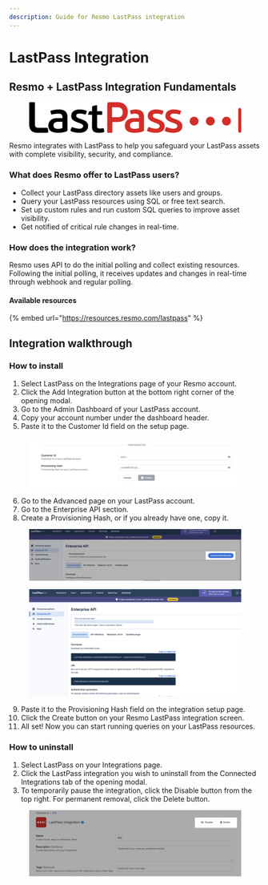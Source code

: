 ```yaml
---
description: Guide for Resmo LastPass integration
---
```


# LastPass Integration

## Resmo + LastPass Integration Fundamentals

<figure><img src="../.gitbook/assets/lastpass-logo.png" alt=""><figcaption></figcaption></figure>

Resmo integrates with LastPass to help you safeguard your LastPass assets with complete visibility, security, and compliance.

### What does Resmo offer to LastPass users?

* Collect your LastPass directory assets like users and groups.
* Query your LastPass resources using SQL or free text search.
* Set up custom rules and run custom SQL queries to improve asset visibility.
* Get notified of critical rule changes in real-time.

### How does the integration work?

Resmo uses API to do the initial polling and collect existing resources. Following the initial polling, it receives updates and changes in real-time through webhook and regular polling.

#### Available resources

{% embed url="https://resources.resmo.com/lastpass" %}

## Integration walkthrough

### How to install

1. Select LastPass on the Integrations page of your Resmo account.
2. Click the Add Integration button at the bottom right corner of the opening modal.
3. Go to the Admin Dashboard of your LastPass account.
4. Copy your account number under the dashboard header.
5. Paste it to the Customer Id field on the setup page.

<figure><img src="../.gitbook/assets/lastpass-integration.png" alt=""><figcaption></figcaption></figure>

6. Go to the Advanced page on your LastPass account.
7. Go to the Enterprise API section.
8. Create a Provisioning Hash, or if you already have one, copy it.

<figure><img src="../.gitbook/assets/create-hash.png" alt=""><figcaption></figcaption></figure>

<figure><img src="../.gitbook/assets/copy-paste-the-key.png" alt=""><figcaption></figcaption></figure>

9. Paste it to the Provisioning Hash field on the integration setup page.
10. Click the Create button on your Resmo LastPass integration screen.
11. All set! Now you can start running queries on your LastPass resources.

### How to uninstall

1. Select LastPass on your Integrations page.
2. Click the LastPass integration you wish to uninstall from the Connected Integrations tab of the opening modal.
3. To temporarily pause the integration, click the Disable button from the top right. For permanent removal, click the Delete button.

<figure><img src="../.gitbook/assets/lastpass-disable.png" alt=""><figcaption></figcaption></figure>

